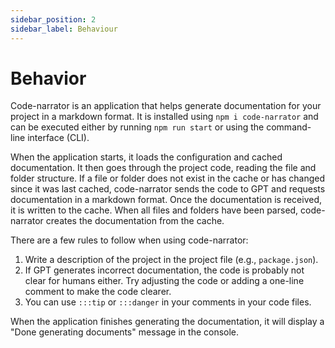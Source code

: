 ```yaml
---
sidebar_position: 2
sidebar_label: Behaviour
---
```


# Behavior

Code-narrator is an application that helps generate documentation for your project in a markdown format. It is installed using `npm i code-narrator` and can be executed either by running `npm run start` or using the command-line interface (CLI).

When the application starts, it loads the configuration and cached documentation. It then goes through the project code, reading the file and folder structure. If a file or folder does not exist in the cache or has changed since it was last cached, code-narrator sends the code to GPT and requests documentation in a markdown format. Once the documentation is received, it is written to the cache. When all files and folders have been parsed, code-narrator creates the documentation from the cache.

There are a few rules to follow when using code-narrator:

1. Write a description of the project in the project file (e.g., `package.json`).
2. If GPT generates incorrect documentation, the code is probably not clear for humans either. Try adjusting the code or adding a one-line comment to make the code clearer.
3. You can use `:::tip` or `:::danger` in your comments in your code files.

When the application finishes generating the documentation, it will display a "Done generating documents" message in the console.
